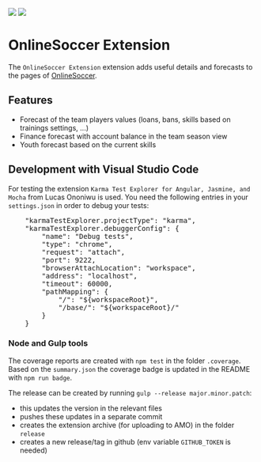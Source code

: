 ![](https://img.shields.io/badge/Coverage-84%25-83A603.svg?style=flat&logoColor=black&color=green&prefix=$coverage$)
![](https://img.shields.io/badge/style-eslint-green)

# OnlineSoccer Extension

The `OnlineSoccer Extension` extension adds useful details and forecasts to the pages of [OnlineSoccer](https://os.ongapo.com).

## Features

- Forecast of the team players values (loans, bans, skills based on trainings settings, ...)
- Finance forecast with account balance in the team season view
- Youth forecast based on the current skills


## Development with Visual Studio Code

For testing the extension `Karma Test Explorer for Angular, Jasmine, and Mocha` from Lucas Ononiwu is used. You need the following entries in your `settings.json` in order to debug your tests:
<pre>
	"karmaTestExplorer.projectType": "karma",
	"karmaTestExplorer.debuggerConfig": {
		"name": "Debug tests",
		"type": "chrome",
		"request": "attach",
		"port": 9222,
		"browserAttachLocation": "workspace",
		"address": "localhost",
		"timeout": 60000,
		"pathMapping": {
			"/": "${workspaceRoot}",
			"/base/": "${workspaceRoot}/"
		}
	}
</pre>

### Node and Gulp tools

The coverage reports are created with `npm test` in the folder `.coverage`. Based on the `summary.json` the coverage badge is updated in the README with `npm run badge`.

The release can be created by running `gulp --release major.minor.patch`:
- this updates the version in the relevant files
- pushes these updates in a separate commit
- creates the extension archive (for uploading to AMO) in the folder `release`
- creates a new release/tag in github (env variable `GITHUB_TOKEN` is needed)
